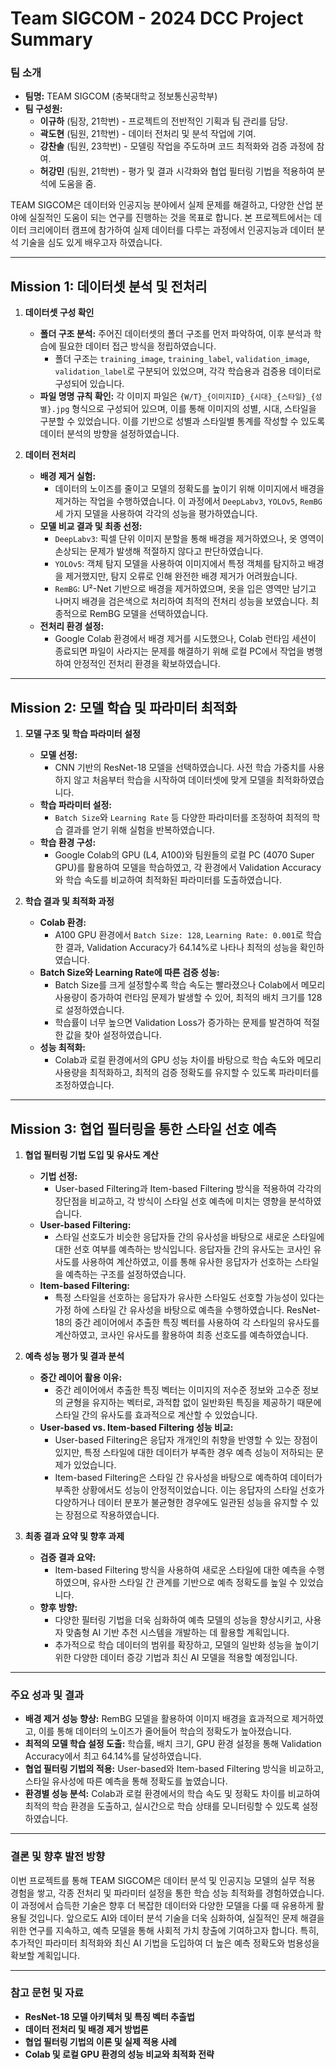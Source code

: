 # Team SIGCOM - 2024 DCC Project Summary

### 팀 소개
- **팀명:** TEAM SIGCOM (충북대학교 정보통신공학부)
- **팀 구성원:**
  - **이규하** (팀장, 21학번) - 프로젝트의 전반적인 기획과 팀 관리를 담당.
  - **곽도현** (팀원, 21학번) - 데이터 전처리 및 분석 작업에 기여.
  - **강찬솔** (팀원, 23학번) - 모델링 작업을 주도하며 코드 최적화와 검증 과정에 참여.
  - **허강민** (팀원, 21학번) - 평가 및 결과 시각화와 협업 필터링 기법을 적용하여 분석에 도움을 줌.
  
TEAM SIGCOM은 데이터와 인공지능 분야에서 실제 문제를 해결하고, 다양한 산업 분야에 실질적인 도움이 되는 연구를 진행하는 것을 목표로 합니다. 본 프로젝트에서는 데이터 크리에이터 캠프에 참가하여 실제 데이터를 다루는 과정에서 인공지능과 데이터 분석 기술을 심도 있게 배우고자 하였습니다.

---

## Mission 1: 데이터셋 분석 및 전처리

1. **데이터셋 구성 확인**
   - **폴더 구조 분석:** 주어진 데이터셋의 폴더 구조를 먼저 파악하여, 이후 분석과 학습에 필요한 데이터 접근 방식을 정립하였습니다. 
      - 폴더 구조는 `training_image`, `training_label`, `validation_image`, `validation_label`로 구분되어 있었으며, 각각 학습용과 검증용 데이터로 구성되어 있습니다.
   - **파일 명명 규칙 확인:** 각 이미지 파일은 `{W/T}_{이미지ID}_{시대}_{스타일}_{성별}.jpg` 형식으로 구성되어 있으며, 이를 통해 이미지의 성별, 시대, 스타일을 구분할 수 있었습니다. 이를 기반으로 성별과 스타일별 통계를 작성할 수 있도록 데이터 분석의 방향을 설정하였습니다.

2. **데이터 전처리**
   - **배경 제거 실험:** 
      - 데이터의 노이즈를 줄이고 모델의 정확도를 높이기 위해 이미지에서 배경을 제거하는 작업을 수행하였습니다. 이 과정에서 `DeepLabv3`, `YOLOv5`, `RemBG` 세 가지 모델을 사용하여 각각의 성능을 평가하였습니다.
   - **모델 비교 결과 및 최종 선정:** 
      - `DeepLabv3`: 픽셀 단위 이미지 분할을 통해 배경을 제거하였으나, 옷 영역이 손상되는 문제가 발생해 적절하지 않다고 판단하였습니다.
      - `YOLOv5`: 객체 탐지 모델을 사용하여 이미지에서 특정 객체를 탐지하고 배경을 제거했지만, 탐지 오류로 인해 완전한 배경 제거가 어려웠습니다.
      - `RemBG`: U²-Net 기반으로 배경을 제거하였으며, 옷을 입은 영역만 남기고 나머지 배경을 검은색으로 처리하여 최적의 전처리 성능을 보였습니다. 최종적으로 RemBG 모델을 선택하였습니다.
   - **전처리 환경 설정:** 
      - Google Colab 환경에서 배경 제거를 시도했으나, Colab 런타임 세션이 종료되면 파일이 사라지는 문제를 해결하기 위해 로컬 PC에서 작업을 병행하여 안정적인 전처리 환경을 확보하였습니다.

---

## Mission 2: 모델 학습 및 파라미터 최적화

1. **모델 구조 및 학습 파라미터 설정**
   - **모델 선정:** 
      - CNN 기반의 ResNet-18 모델을 선택하였습니다. 사전 학습 가중치를 사용하지 않고 처음부터 학습을 시작하여 데이터셋에 맞게 모델을 최적화하였습니다.
   - **학습 파라미터 설정:** 
      - `Batch Size`와 `Learning Rate` 등 다양한 파라미터를 조정하여 최적의 학습 결과를 얻기 위해 실험을 반복하였습니다.
   - **학습 환경 구성:** 
      - Google Colab의 GPU (L4, A100)와 팀원들의 로컬 PC (4070 Super GPU)를 활용하여 모델을 학습하였고, 각 환경에서 Validation Accuracy와 학습 속도를 비교하여 최적화된 파라미터를 도출하였습니다.

2. **학습 결과 및 최적화 과정**
   - **Colab 환경:** 
      - A100 GPU 환경에서 `Batch Size: 128`, `Learning Rate: 0.001`로 학습한 결과, Validation Accuracy가 64.14%로 나타나 최적의 성능을 확인하였습니다.
   - **Batch Size와 Learning Rate에 따른 검증 성능:** 
      - Batch Size를 크게 설정할수록 학습 속도는 빨라졌으나 Colab에서 메모리 사용량이 증가하여 런타임 문제가 발생할 수 있어, 최적의 배치 크기를 128로 설정하였습니다.
      - 학습률이 너무 높으면 Validation Loss가 증가하는 문제를 발견하여 적절한 값을 찾아 설정하였습니다.
   - **성능 최적화:** 
      - Colab과 로컬 환경에서의 GPU 성능 차이를 바탕으로 학습 속도와 메모리 사용량을 최적화하고, 최적의 검증 정확도를 유지할 수 있도록 파라미터를 조정하였습니다.

---

## Mission 3: 협업 필터링을 통한 스타일 선호 예측

1. **협업 필터링 기법 도입 및 유사도 계산**
   - **기법 선정:** 
      - User-based Filtering과 Item-based Filtering 방식을 적용하여 각각의 장단점을 비교하고, 각 방식이 스타일 선호 예측에 미치는 영향을 분석하였습니다.
   - **User-based Filtering:** 
      - 스타일 선호도가 비슷한 응답자들 간의 유사성을 바탕으로 새로운 스타일에 대한 선호 여부를 예측하는 방식입니다. 응답자들 간의 유사도는 코사인 유사도를 사용하여 계산하였고, 이를 통해 유사한 응답자가 선호하는 스타일을 예측하는 구조를 설정하였습니다.
   - **Item-based Filtering:** 
      - 특정 스타일을 선호하는 응답자가 유사한 스타일도 선호할 가능성이 있다는 가정 하에 스타일 간 유사성을 바탕으로 예측을 수행하였습니다. ResNet-18의 중간 레이어에서 추출한 특징 벡터를 사용하여 각 스타일의 유사도를 계산하였고, 코사인 유사도를 활용하여 최종 선호도를 예측하였습니다.

2. **예측 성능 평가 및 결과 분석**
   - **중간 레이어 활용 이유:** 
      - 중간 레이어에서 추출한 특징 벡터는 이미지의 저수준 정보와 고수준 정보의 균형을 유지하는 벡터로, 과적합 없이 일반화된 특징을 제공하기 때문에 스타일 간의 유사도를 효과적으로 계산할 수 있었습니다.
   - **User-based vs. Item-based Filtering 성능 비교:** 
      - User-based Filtering은 응답자 개개인의 취향을 반영할 수 있는 장점이 있지만, 특정 스타일에 대한 데이터가 부족한 경우 예측 성능이 저하되는 문제가 있었습니다.
      - Item-based Filtering은 스타일 간 유사성을 바탕으로 예측하여 데이터가 부족한 상황에서도 성능이 안정적이었습니다. 이는 응답자의 스타일 선호가 다양하거나 데이터 분포가 불균형한 경우에도 일관된 성능을 유지할 수 있는 장점으로 작용하였습니다.

3. **최종 결과 요약 및 향후 과제**
   - **검증 결과 요약:** 
      - Item-based Filtering 방식을 사용하여 새로운 스타일에 대한 예측을 수행하였으며, 유사한 스타일 간 관계를 기반으로 예측 정확도를 높일 수 있었습니다.
   - **향후 방향:** 
      - 다양한 필터링 기법을 더욱 심화하여 예측 모델의 성능을 향상시키고, 사용자 맞춤형 AI 기반 추천 시스템을 개발하는 데 활용할 계획입니다.
      - 추가적으로 학습 데이터의 범위를 확장하고, 모델의 일반화 성능을 높이기 위한 다양한 데이터 증강 기법과 최신 AI 모델을 적용할 예정입니다.

---

### 주요 성과 및 결과

- **배경 제거 성능 향상:** RemBG 모델을 활용하여 이미지 배경을 효과적으로 제거하였고, 이를 통해 데이터의 노이즈가 줄어들어 학습의 정확도가 높아졌습니다.
- **최적의 모델 학습 설정 도출:** 학습률, 배치 크기, GPU 환경 설정을 통해 Validation Accuracy에서 최고 64.14%를 달성하였습니다.
- **협업 필터링 기법의 적용:** User-based와 Item-based Filtering 방식을 비교하고, 스타일 유사성에 따른 예측을 통해 정확도를 높였습니다.
- **환경별 성능 분석:** Colab과 로컬 환경에서의 학습 속도 및 정확도 차이를 비교하여 최적의 학습 환경을 도출하고, 실시간으로 학습 상태를 모니터링할 수 있도록 설정하였습니다.

---

### 결론 및 향후 발전 방향

이번 프로젝트를 통해 TEAM SIGCOM은 데이터 분석 및 인공지능 모델의 실무 적용 경험을 쌓고, 각종 전처리 및 파라미터 설정을 통한 학습 성능 최적화를 경험하였습니다. 이 과정에서 습득한 기술은 향후 더 복잡한 데이터와 다양한 모델을 다룰 때 유용하게 활용될 것입니다. 앞으로도 AI와 데이터 분석 기술을 더욱 심화하여, 실질적인 문제 해결을 위한 연구를 지속하고, 예측 모델을 통해 사회적 가치 창출에 기여하고자 합니다. 특히, 추가적인 파라미터 최적화와 최신 AI 기법을 도입하여 더 높은 예측 정확도와 범용성을 확보할 계획입니다.

---

### 참고 문헌 및 자료
- **ResNet-18 모델 아키텍처 및 특징 벡터 추출법**
- **데이터 전처리 및 배경 제거 방법론**
- **협업 필터링 기법의 이론 및 실제 적용 사례**
- **Colab 및 로컬 GPU 환경의 성능 비교와 최적화 전략**

